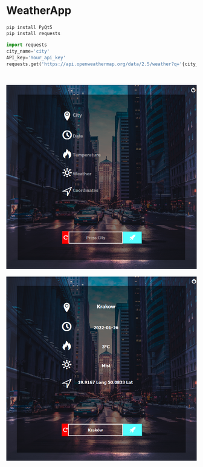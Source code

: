 # WeatherApp

```
pip install PyQt5
pip install requests
```

```python
import requests
city_name='city'
API_key='Your_api_key'
requests.get('https://api.openweathermap.org/data/2.5/weather?q='{city_name}+'&appid='+{API_key})
```
\
\
![alt text](1.png)
\
\
![alt text](2.png)
